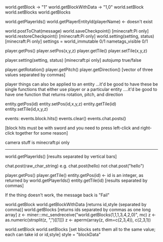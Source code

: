 world.getBlock -> "1"
world.getBlockWithData -> "1,0"
world.setBlock
world.setBlocks
world.getBlocks

world.getPlayerIds()
world.getPlayerEntityId(playerName) <- doesn't exist

world.postToChat(message)
world.saveCheckpoint()      [minecraft:Pi only]
world.restoreCheckpoint()   [minecraft:Pi only]
world.setting(setting, status) [minecraft:Pi only]
settings = world_immutable 0/1
           nametags_visible 0/1

player.getPos()
player.setPos(x,y,z)
player.getTile()
player.setTile(x,y,z)

player.setting(setting, status) [minecraft:pi only]
autojump true/false

player.getRotation()
player.getPitch()
player.getDirection()  [vector of three values separated by commas]

player things can also be applied to an entity
...it'd be good to have these be single functions that either use player or a particular entity
....it'd be good to have one function that returns rotation, pitch, and direction

entity.getPos(id)
entity.setPos(id,x,y,z)
entity.getTile(id)
entity.setTile(id,x,y,z)

events:
events.block.hits()
events.clear()
events.chat.posts()

[block hits must be with sword and you need to press left-click and
right-click together for some reason]


camera stuff is minecraft:pi only

---

world.getPlayerIds()
[results separated by vertical bars]

chat.post(raw_char_string)
e.g. chat.post(hello) not chat.post("hello")

player.getPos()
player.getTile()
entity.getPos(id)    <- id is an integer, as returned by world.getPlayerIds()
entity.getTile(id)
[results separated by commas]

If the thing doesn't work, the message back is "Fail"

world.getBlock
world.getBlockWithData
[returns id,style (separated by comma)]
world.getBlocks
[returns ids separated by commas as one long array]
z <- miner:::mc_sendreceive("world.getBlocks(1,1,1,3,4,2,0)", mc)
z <- as.numeric(strsplit(z, ",")[[1]])
z <- aperm(array(z, dim=c(2,3,4)), c(2,3,1))


world.setBlock
world.setBlocks
[set blocks sets them all to the same value; each can take id or id,style]
style = "blockData"

